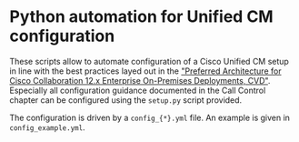 # Python automation for Unified CM configuration

These scripts allow to automate configuration of a Cisco Unified CM setup in line with the 
best practices layed out in the 
["Preferred Architecture for Cisco Collaboration 12.x Enterprise On-Premises Deployments, CVD"](https://www.cisco.com/c/en/us/td/docs/solutions/CVD/Collaboration/enterprise/12x/120/collbcvd.html).
Especially all configuration guidance documented in the Call Control chapter can be configured using 
the `setup.py` script provided.

The configuration is driven by a `config_{*}.yml` file. An example is given in `config_example.yml`.


